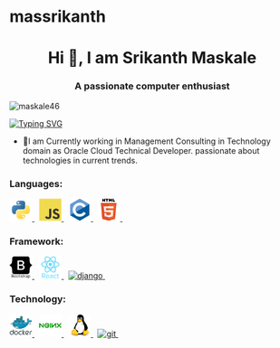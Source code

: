 # massrikanth
<h1 align="center">Hi 👋, I am Srikanth Maskale</h1>
<h3 align="center">A passionate computer enthusiast</h3>

<!--<img align="right" alt="coding gif" width="350" src="https://media.tenor.com/NOYF3f82b_gAAAAC/programmer.gif">-->

<p align="left"> <img src="https://komarev.com/ghpvc/?username=maskale46&label=Profile%20views&color=0e75b6&style=flat" alt="maskale46" /> </p>

<a href="https://git.io/typing-svg"><img src="https://readme-typing-svg.demolab.com?font=Mooli&weight=100&size=50&pause=1000&height=180&lines=Hello+World...;EAT+SLEEP+CODE;Repeat" alt="Typing SVG" /></a>

- 🤝I am Currently working in Management Consulting in Technology domain as Oracle Cloud Technical Developer. passionate about technologies in current trends.

<h3 align="left">Languages:</h3>
 <a href="https://www.python.org" target="_blank" rel="noreferrer">
     <img src="https://raw.githubusercontent.com/devicons/devicon/master/icons/python/python-original.svg" alt="python" width="40" height="40"/>
 </a> &nbsp;
  <a href="https://developer.mozilla.org/en-US/docs/Web/JavaScript" target="_blank" rel="noreferrer">
     <img src="https://raw.githubusercontent.com/devicons/devicon/master/icons/javascript/javascript-original.svg" alt="javascript" width="40" height="40"/>
 </a> &nbsp;
 <a href="https://www.cprogramming.com/" target="_blank" rel="noreferrer">
     <img src="https://raw.githubusercontent.com/devicons/devicon/master/icons/c/c-original.svg" alt="c" width="40" height="40"/>
 </a> &nbsp;
  <a href="https://www.w3.org/html/" target="_blank" rel="noreferrer">
     <img src="https://raw.githubusercontent.com/devicons/devicon/master/icons/html5/html5-original-wordmark.svg" alt="html5" width="40" height="40"/>
 </a> &nbsp;
 
 <h3 align="left">Framework:</h3>
<a href="https://getbootstrap.com" target="_blank" rel="noreferrer">
     <img src="https://raw.githubusercontent.com/devicons/devicon/master/icons/bootstrap/bootstrap-plain-wordmark.svg" alt="bootstrap" width="40" height="40"/>
 </a>&nbsp;
  <a href="https://reactjs.org/" target="_blank" rel="noreferrer">
     <img src="https://raw.githubusercontent.com/devicons/devicon/master/icons/react/react-original-wordmark.svg" alt="react" width="40" height="40"/>
 </a>&nbsp;
 <a href="https://www.djangoproject.com/" target="_blank" rel="noreferrer">
     <img src="https://cdn.worldvectorlogo.com/logos/django.svg" alt="django" width="40" height="40"/>
 </a>&nbsp;
 
  <h3 align="left">Technology:</h3>
  <a href="https://www.docker.com/" target="_blank" rel="noreferrer">
     <img src="https://raw.githubusercontent.com/devicons/devicon/master/icons/docker/docker-original-wordmark.svg" alt="docker" width="40" height="40"/>
 </a>&nbsp;
 <a href="https://www.nginx.com" target="_blank" rel="noreferrer">
     <img src="https://raw.githubusercontent.com/devicons/devicon/master/icons/nginx/nginx-original.svg" alt="nginx" width="40" height="40"/>
 </a>&nbsp;
  <a href="https://www.linux.org/" target="_blank" rel="noreferrer">
     <img src="https://raw.githubusercontent.com/devicons/devicon/master/icons/linux/linux-original.svg" alt="linux" width="40" height="40"/>
 </a>&nbsp;
 <a href="https://git-scm.com/" target="_blank" rel="noreferrer">
     <img src="https://www.vectorlogo.zone/logos/git-scm/git-scm-icon.svg" alt="git" width="40" height="40"/>
 </a>&nbsp;


 
 
